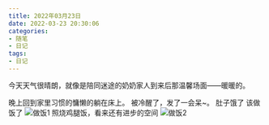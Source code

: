 ```yaml
---
title: 2022年03月23日
date: 2022-03-23 20:30:06
categories:
- 随笔
- 日记
tags:
- 日记
---
```


今天天气很晴朗，就像是陪同迷途的奶奶家人到来后那温馨场面——暖暖的。

晚上回到家里习惯的慵懒的躺在床上。
被冷醒了，发了一会呆~。 肚子饿了
该做饭了
![做饭1](http://feizhufanfan.top:18088/minio/images/blog/20220324003525.png)
照烧鸡腿饭，看来还有进步的空间
![做饭2](http://feizhufanfan.top:18088/minio/images/blog/20220324003559.png)
